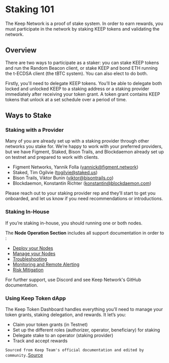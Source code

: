 # Staking 101
The Keep Network is a proof of stake system. In order to earn rewards, you must participate in the network by staking KEEP tokens and validating the network.
## Overview
There are two ways to participate as a staker: you can stake KEEP tokens and run the Random Beacon client, or stake KEEP and bond ETH running the t-ECDSA client (the tBTC system). You can also elect to do both.

Firstly, you'll need to delegate KEEP tokens. You’ll be able to delegate both locked and unlocked KEEP to a staking address or a staking provider immediately after receiving your token grant. A token grant contains KEEP tokens that unlock at a set schedule over a period of time.
## Ways to Stake
### Staking with a Provider
Many of you are already set up with a staking provider through other networks you stake for. We’re happy to work with your preferred providers, but we have Figment, Staked, Bison Trails, and Blockdaemon already set up on testnet and prepared to work with clients. 
- Figment Networks, Yannik Folla (yannick@figment.network) 
- Staked, Tim Ogilvie (togilvie@staked.us)
- Bison Trails, Viktor Bunin (viktor@bisontrails.co)
- Blockdaemon, Konstantin Richter (konstantin@blockdaemon.com) 


Please reach out to your staking provider rep and they’ll start to get you onboarded, and let us know if you need recommendations or introductions.


### Staking In-House
If you’re staking in-house, you should running one or both nodes.

The **Node Operation Section** includes all support documentation in order to :

- [Deploy your Nodes](Node-Operation/deploy.md)
- [Manage your Nodes](Node-Operation/manage.md)
- [Troubleshooting](Node-Operation/troubleshooting.md)
- [Monitoring and Remote Alerting](Node-Operation/monitoring.md)
- [Risk Mitigation](Node-Operation/risks.md)

For further support, use Discord and see Keep Network's GitHub documentation.

### Using Keep Token dApp
The Keep Token Dashboard handles everything you’ll need to manage your token grants, staking delegation, and rewards. 
It let’s you: 
- Claim your token grants (in Testnet)
- Set up the different roles (authorizer, operator, beneficiary) for staking
- Delegate stake to an operator (staking provider) 
- Track and accept rewards 

`Sourced from Keep Team's official documentation and edited by community.`[Source](https://keep-network.gitbook.io/staking-documentation/)
